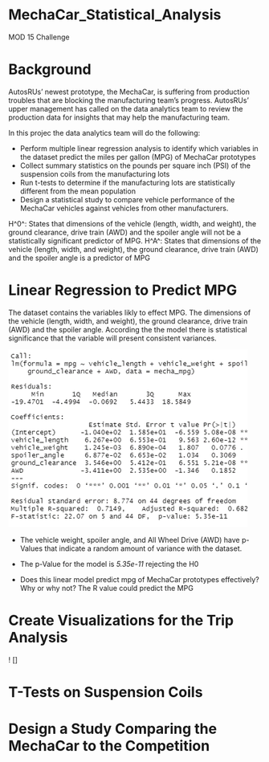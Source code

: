# MechaCar_Statistical_Analysis
MOD 15 Challenge
# Background
AutosRUs’ newest prototype, the MechaCar, is suffering from production troubles that are blocking the manufacturing team’s progress. AutosRUs’ upper management has called on the data analytics team to review the production data for insights that may help the manufacturing team.

In this projec the data analytics team will do the following:

  * Perform multiple linear regression analysis to identify which variables in the dataset predict the miles per gallon (MPG) of MechaCar prototypes
  * Collect summary statistics on the pounds per square inch (PSI) of the suspension coils from the manufacturing lots
  * Run t-tests to determine if the manufacturing lots are statistically different from the mean population
  * Design a statistical study to compare vehicle performance of the MechaCar vehicles against vehicles from other manufacturers. 

H^0^: States that dimensions of the vehicle (length, width, and weight), the ground clearance, drive train (AWD) and the spoiler angle will not be a statistically significant predictor of MPG.
H^A^: States that dimensions of the vehicle (length, width, and weight), the ground clearance, drive train (AWD) and the spoiler angle is a predictor of MPG



# Linear Regression to Predict MPG
The dataset contains the variables likly to effect MPG. The dimensions of the vehicle (length, width, and weight), the ground clearance, drive train (AWD) and the spoiler angle. According the the model there is statistical significance that the variable will present consistent variances. 

![Statistical Summary](https://github.com/JBtallgrass/MechaCar_Statistical_Analysis/blob/main/Images/Deliverable%201a.png)

  * The vehicle weight, spoiler angle, and All Wheel Drive (AWD) have p-Values that indicate a random amount of variance with the dataset.

  * The p-Value for the model is *5.35e-11*  rejecting the H0


  * Does this linear model predict mpg of MechaCar prototypes effectively? Why or why not?
The R value could predict the MPG 


# Create Visualizations for the Trip Analysis
 ! []

# T-Tests on Suspension Coils



# Design a Study Comparing the MechaCar to the Competition
